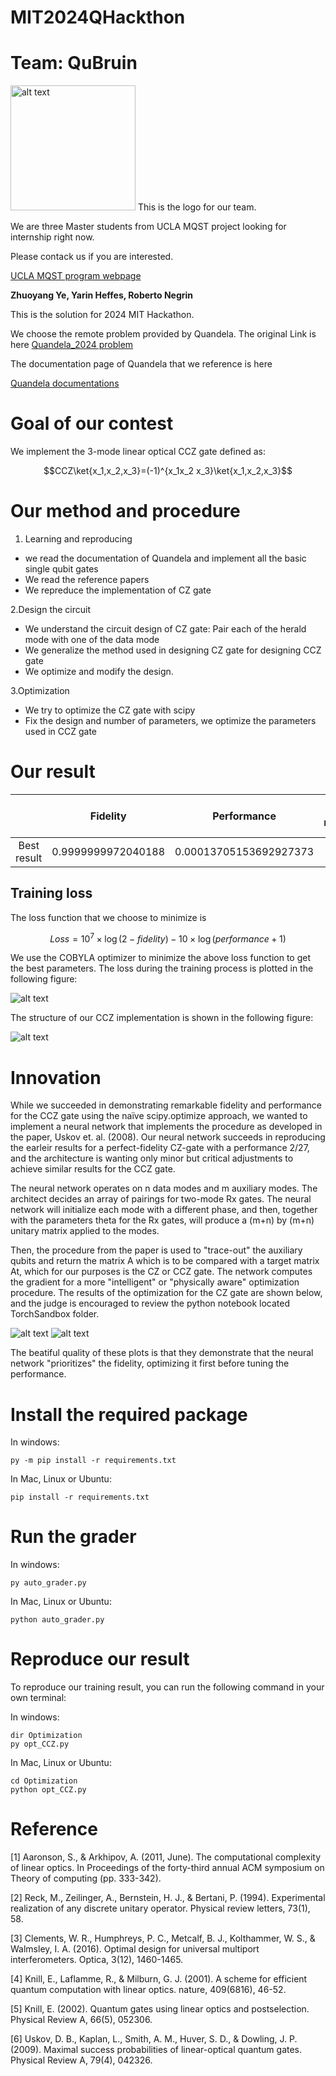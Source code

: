# MIT2024QHackthon

# Team: QuBruin

<img src="Figure/Logo.png" alt="alt text" width="200"> 
This is the logo for our team.

We are three Master students from UCLA MQST project looking for internship right now.

Please contack us if you are interested.


[UCLA MQST program webpage](https://qst.ucla.edu/)


**Zhuoyang Ye, Yarin Heffes, Roberto Negrin**

This is the solution for 2024 MIT Hackathon.


We choose the remote problem provided by Quandela.
The original Link is here
[Quandela_2024 problem](https://github.com/iQuHACK/2024_Quandela_Remote)

The documentation page of Quandela  that we reference is here

[Quandela documentations](https://perceval.quandela.net/docs/)


# Goal of our contest

We implement the 3-mode linear optical CCZ gate defined as:

$$CCZ\ket{x_1,x_2,x_3}=(-1)^{x_1x_2 x_3}\ket{x_1,x_2,x_3}$$


# Our method and procedure 



1. Learning and reproducing
  - we read the documentation of Quandela and implement all the basic single qubit gates
  - We read the reference papers
  - We repreduce the implementation of CZ gate


2.Design the circuit
   - We understand the circuit design of CZ gate: Pair each of the herald mode with one of the data mode
   - We generalize the method used in designing CZ gate for designing CCZ gate
   - We optimize and modify the design.

     
3.Optimization
   - We try to optimize the CZ gate with scipy
   - Fix the design and number of parameters, we optimize the parameters used in CCZ gate


# Our result


|                 | Fidelity    | Performance    |Photon numbers   |Herald mode numbers   |Score                 |
| :---:           | :---:       | :---:          |:---:            |:---:                 |:---:                 |
| Best result |       0.9999999972040188   | 0.00013705153692927373            | 6             |3                  |-0.028765559400252796                   |


## Training loss

The loss function that we choose to minimize is 

$$Loss=10^7 \times \log(2-fidelity)-10 \times \log(performance+1)$$

We use the COBYLA optimizer to minimize the above loss function to get the best parameters. The loss during the training process is plotted in the following figure:

![alt text](Figure/train.png)


The structure of our CCZ implementation is shown in the following figure:

![alt text](Figure/structure.png)



# Innovation

While we succeeded in demonstrating remarkable fidelity and performance for the CCZ gate using the naïve scipy.optimize approach, we wanted to implement a neural network that implements the procedure as developed in the paper, Uskov et. al. (2008). Our neural network succeeds in reproducing the earleir results for a perfect-fidelity CZ-gate with a performance 2/27, and the architecture is wanting only minor but critical adjustments to achieve similar results for the CCZ gate.

The neural network operates on n data modes and m auxiliary modes. The architect decides an array of pairings for two-mode Rx gates. The neural network will initialize each mode with a different phase, and then, together with the parameters theta for the Rx gates, will produce a (m+n) by (m+n) unitary matrix applied to the modes. 

Then, the procedure from the paper is used to "trace-out" the auxiliary qubits and return the matrix A which is to be compared with a target matrix At, which for our purposes is the CZ or CCZ gate. The network computes the gradient for a more "intelligent" or "physically aware" optimization procedure. The results of the optimization for the CZ gate are shown below, and the judge is encouraged to review the python notebook located TorchSandbox folder. 


![alt text](Figure/fidelity_torch.png)
![alt text](Figure/performance_torch.png)

The beatiful quality of these plots is that they demonstrate that the neural network "prioritizes" the fidelity, optimizing it first before tuning the performance. 


# Install the required package

In windows:

```console
py -m pip install -r requirements.txt 
```

In Mac, Linux or Ubuntu:

```console
pip install -r requirements.txt 
```

# Run the grader


In windows:

```console
py auto_grader.py
```

In Mac, Linux or Ubuntu:

```console
python auto_grader.py
```
# Reproduce our result

To reproduce our training result, you can run the following command in your own terminal:

In windows:

```console
dir Optimization
py opt_CCZ.py
```

In Mac, Linux or Ubuntu:

```console
cd Optimization
python opt_CCZ.py
```

# Reference


[1] Aaronson, S., & Arkhipov, A. (2011, June). The computational complexity of linear optics. In Proceedings of the forty-third annual ACM symposium on Theory of computing (pp. 333-342).

[2] Reck, M., Zeilinger, A., Bernstein, H. J., & Bertani, P. (1994). Experimental realization of any discrete unitary operator. Physical review letters, 73(1), 58.

[3] Clements, W. R., Humphreys, P. C., Metcalf, B. J., Kolthammer, W. S., & Walmsley, I. A. (2016). Optimal design for universal multiport interferometers. Optica, 3(12), 1460-1465.

[4] Knill, E., Laflamme, R., & Milburn, G. J. (2001). A scheme for efficient quantum computation with linear optics. nature, 409(6816), 46-52.

[5] Knill, E. (2002). Quantum gates using linear optics and postselection. Physical Review A, 66(5), 052306.

[6] Uskov, D. B., Kaplan, L., Smith, A. M., Huver, S. D., & Dowling, J. P. (2009). Maximal success probabilities of linear-optical quantum gates. Physical Review A, 79(4), 042326.

